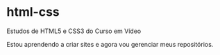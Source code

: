 # html-css
 Estudos de HTML5 e CSS3 do Curso em Vídeo

Estou aprendendo a criar sites e agora vou gerenciar meus repositórios.
